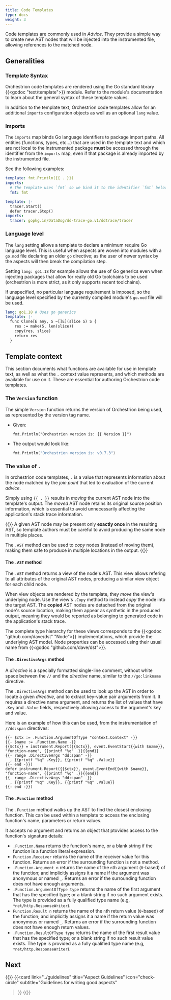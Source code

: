 ```yaml
---
title: Code Templates
type: docs
weight: 3
---
```


Code templates are commonly used in _Advice_. They provide a simple way to
create new AST nodes that will be injected into the instrumented file, allowing
references to the matched node.

## Generalities

### Template Syntax

Orchestrion code templates are rendered using the Go standard library
{{<godoc "text/template">}} module. Refer to the module's documentation to learn
about the general syntax of these template values.

In addition to the template text, Orchestrion code templates allow for an
additional `imports` configuration objects as well as an optional `lang` value.

### Imports

The `imports` map binds Go language identifiers to package import paths. All
entities (functions, types, etc...) that are used in the template text and
which are not local to the instrumented package **must** be accessed through the
identifier from the `imports` map, even if that package is already imported by
the instrumented file.

See the following examples:

```yaml
template: fmt.Println({{ . }})
imports:
  # The template uses `fmt` so we bind it to the identifier `fmt` below.
  fmt: fmt
```

```yaml
template: |-
  tracer.Start()
  defer tracer.Stop()
imports:
  tracer: gopkg.in/DataDog/dd-trace-go.v1/ddtrace/tracer
```

### Language level

The `lang` setting allows a template to declare a minimum require Go language
level. This is useful when aspects are woven into modules with a `go.mod` file
declaring an older `go` directive; as the user of newer syntax by the aspects
will then break the compilation step.

Setting `lang: go1.18` for example allows the use of Go generics even when
injecting packages that allow for really old Go toolchains to be used
(orchestrion is more strict, as it only supports recent toolchains).

If unspecified, no particular language requirement is imposed, so the language
level specified by the currently compiled module's `go.mod` file will be used.

```yaml
lang: go1.18 # Uses go generics
template: |-
  func Clone[E any, S ~[]E](slice S) S {
    res := make(S, len(slice))
    copy(res, slice)
    return res
  }
```

## Template context

This section documents what functions are available for use in template text, as
well as what the `.` context value represents, and which methods are
available for use on it. These are essential for authoring Orchestrion code
templates.

### The `Version` function

The simple `Version` function returns the version of Orchestrion being used, as
represented by the version tag name.

* Given:
  ```go-template
  fmt.Println("Orchestrion version is: {{ Version }}")
  ```
* The output would look like:
  ```go
  fmt.Println("Orchestrion version is: v0.7.3")
  ```

### The value of `.`

In orchestrion code templates, `.` is a value that represents information about
the node matched by the *join point* that led to evaluation of the current
*advice*.

Simply using `{{ . }}` results in *moving* the current AST node into the
template's output. The *moved* AST node retains its original source position
information, which is essential to avoid unnecessarily affecting the
application's stack trace information.

{{<callout type="important">}}
A given AST node may be present only **exactly once** in the resulting AST, so
template authors must be careful to avoid producing the same node in multiple
places.

The `.AST` method can be used to *copy* nodes (instead of moving them), making
them safe to produce in multiple locations in the output.
{{</callout>}}

#### The `.AST` method

The `.AST` method returns a view of the node's AST. This view allows refering
to all attributes of the original AST nodes, producing a similar view object for
each child node.

When view objects are rendered by the template, they *move* the view's
underlying node. Use the view's `.Copy` method to instead *copy* the node into
the target AST. The **copied** AST nodes are detached from the original node's
source location, making them appear as synthetic in the produced output, meaning
they would be reported as belonging to generated code in the application's stack
trace.

The complete type hierarchy for these views corresponds to the
{{<godoc "github.com/dave/dst" "Node">}} implementations, which provide the
underlying AST model. Node properties can be accessed using their usual name
from {{<godoc "github.com/dave/dst">}}.

#### The `.DirectiveArgs` method

A *directive* is a specially formatted single-line comment, without white space
between the `//` and the *directive* name, similar to the `//go:linkname`
directive.

The `.DirectiveArgs` method can be used to look up the AST in order to locate a
given *directive*, and to extract key-value pair arguments from it. It requires
a directive name argument, and returns the list of values that have `.Key` and
`.Value` fields, respectively allowing access to the argument's key and value.

Here is an example of how this can be used, from the instrumentation of
`//dd:span` directives:

```go-template
{{- $ctx := .Function.ArgumentOfType "context.Context" -}}
{{- $name := .Function.Name -}}
{{$ctx}} = instrument.Report({{$ctx}}, event.EventStart{{with $name}}, "function-name", {{printf "%q" .}}{{end}}
{{- range .DirectiveArgs "dd:span" -}}
  , {{printf "%q" .Key}}, {{printf "%q" .Value}}
{{- end -}})
defer instrument.Report({{$ctx}}, event.EventEnd{{with $name}}, "function-name", {{printf "%q" .}}{{end}}
{{- range .DirectiveArgs "dd:span" -}}
  , {{printf "%q" .Key}}, {{printf "%q" .Value}}
{{- end -}})
```

#### The `.Function` method

The `.Function` method walks up the AST to find the closest enclosing function.
This can be used within a template to access the enclosing function's name,
parameters or return values.

It accepts no argument and returns an object that ptovides access to the
function's signature details:

- `.Function.Name` returns the function's name, or a blank string if the
  function is a function literal expression.
- `Function.Receiver` returns the name of the receiver value for this function.
  Returns an error if the surrounding function is not a method.
- `.Function.Argument n` returns the name of the `n`th argument (`0`-based) of
  the function; and implicitly assigns it a name if the argument was anonymous
  or named `_`. Returns an error if the surrounding function does not have
  enough arguments.
- `.Function.ArgumentOfType type` returns the name of the first argument that
  has the specified type; or a blank string if no such argument exists. The type
  is provided as a fully qualified type name (e.g, `*net/http.ResponseWriter`).
- `Function.Result n` returns the name of the `n`th return value (`0`-based) of
  the function; and implicitly assigns it a name if the return value was
  anonymous or named `_`. Returns an error if the surrounding function does not
  have enough return values.
- `.Function.ResultOfType type` returns the name of the first result value that
  has the specified type; or a blank string if no such result value exists. The
  type is provided as a fully qualified type name (e.g,
  `*net/http.ResponseWriter`).

## Next

{{<cards>}}
  {{<card
    link="../guidelines"
    title="Aspect Guidelines"
    icon="check-circle"
    subtitle="Guidelines for writing good aspects"
  >}}
{{</cards>}}
